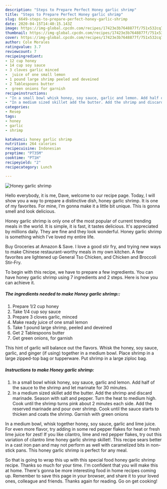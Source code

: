 ```yaml
---
description: "Steps to Prepare Perfect Honey garlic shrimp"
title: "Steps to Prepare Perfect Honey garlic shrimp"
slug: 6649-steps-to-prepare-perfect-honey-garlic-shrimp
date: 2020-04-15T14:40:15.143Z
image: https://img-global.cpcdn.com/recipes/17423e3b7648877f/751x532cq70/honey-garlic-shrimp-recipe-main-photo.jpg
thumbnail: https://img-global.cpcdn.com/recipes/17423e3b7648877f/751x532cq70/honey-garlic-shrimp-recipe-main-photo.jpg
cover: https://img-global.cpcdn.com/recipes/17423e3b7648877f/751x532cq70/honey-garlic-shrimp-recipe-main-photo.jpg
author: Cole Morales
ratingvalue: 3.7
reviewcount: 7
recipeingredient:
- 12 cup honey
- 14 cup soy sauce
- 3 cloves garlic minced
-  juice of one small lemon
- 1 pound large shrimp peeled and deveined
- 2 Tablespoons butter
-  green onions for garnish
recipeinstructions:
- "In a small bowl whisk honey, soy sauce, garlic and lemon. Add half of the sauce to the shrimp and let marinate for 30 minutes."
- "In a medium sized skillet add the butter. Add the shrimp and discard marinade. Season with salt and pepper. Turn the heat to medium high. Cook until the shrimp turns pink about 2 minutes each side. Add the reserved marinade and pour over shrimp. Cook until the sauce starts to thicken and coats the shrimp. Garnish with green onions"
categories:
- Resep
tags:
- honey
- garlic
- shrimp

katakunci: honey garlic shrimp
nutrition: 264 calories
recipecuisine: Indonesian
preptime: "PT35M"
cooktime: "PT1H"
recipeyield: "2"
recipecategory: Lunch

---
```



![Honey garlic shrimp](https://img-global.cpcdn.com/recipes/17423e3b7648877f/751x532cq70/honey-garlic-shrimp-recipe-main-photo.jpg)

Hello everybody, it is me, Dave, welcome to our recipe page. Today, I will show you a way to prepare a distinctive dish, honey garlic shrimp. It is one of my favorites. For mine, I'm gonna make it a little bit unique. This is gonna smell and look delicious.

Honey garlic shrimp is only one of the most popular of current trending meals in the world. It is simple, it is fast, it tastes delicious. It's appreciated by millions daily. They are fine and they look wonderful. Honey garlic shrimp is something which I've loved my entire life.

Buy Groceries at Amazon &amp; Save. I love a good stir fry, and trying new ways to make Chinese restaurant-worthy meals in my own kitchen. A few favorites are lightened up General Tso Chicken, and Chicken and Broccoli Stir-Fry.


To begin with this recipe, we have to prepare a few ingredients. You can have honey garlic shrimp using 7 ingredients and 2 steps. Here is how you can achieve it.

##### The ingredients needed to make Honey garlic shrimp::

1. Prepare 1/2 cup honey
1. Take 1/4 cup soy sauce
1. Prepare 3 cloves garlic, minced
1. Make ready  juice of one small lemon
1. Take 1 pound large shrimp, peeled and deveined
1. Get 2 Tablespoons butter
1. Get  green onions, for garnish


This hint of garlic will balance out the flavors. Whisk the honey, soy sauce, garlic, and ginger (if using) together in a medium bowl. Place shrimp in a large zipped-top bag or tupperware. Put shrimp in a large ziploc bag. 

##### Instructions to make Honey garlic shrimp:

1. In a small bowl whisk honey, soy sauce, garlic and lemon. Add half of the sauce to the shrimp and let marinate for 30 minutes.
1. In a medium sized skillet add the butter. Add the shrimp and discard marinade. Season with salt and pepper. Turn the heat to medium high. Cook until the shrimp turns pink about 2 minutes each side. Add the reserved marinade and pour over shrimp. Cook until the sauce starts to thicken and coats the shrimp. Garnish with green onions


In a medium bowl, whisk together honey, soy sauce, garlic and lime juice. For even more flavor, try adding in some red pepper flakes for heat or fresh lime juice for zest! If you like cilantro, lime and red pepper flakes, try out this variation of cilantro lime honey garlic shrimp skillet!. This recipe sears better in a cast iron pan and may not perform as well with caramelized bits in non-stick pans. This honey garlic shrimp is perfect for any meal. 

So that is going to wrap this up with this special food honey garlic shrimp recipe. Thanks so much for your time. I'm confident that you will make this at home. There's gonna be more interesting food in home recipes coming up. Remember to save this page in your browser, and share it to your loved ones, colleague and friends. Thanks again for reading. Go on get cooking!
